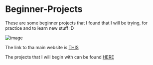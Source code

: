 # Beginner-Projects
These are some beginner projects that I found that I will be trying, for practice and to learn new stuff :D

![image](https://imgur.com/a/0XrHDlj)

The link to tha main website is [THIS](https://nedbatchelder.com/text/kindling.html)

The projects that I will begin with can be found [HERE](https://github.com/karan/Projects)
